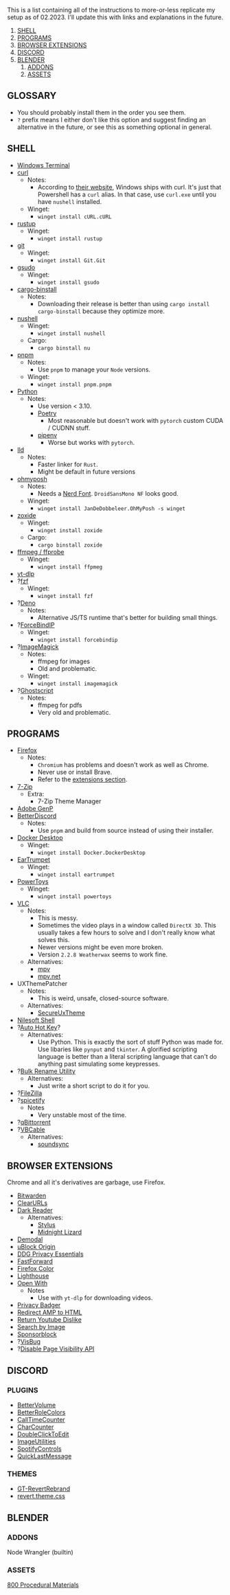 This is a list containing all of the instructions to more-or-less replicate my setup as of 02.2023. 
I'll update this with links and explanations in the future.

1. [SHELL](#shell)
2. [PROGRAMS](#programs)
3. [BROWSER EXTENSIONS](#browser-extensions)
4. [DISCORD](#discord)
5. [BLENDER](#blender)
   1. [ADDONS](#addons)
   2. [ASSETS](#assets)

## GLOSSARY

- You should probably install them in the order you see them.
- `?` prefix means I either don't like this option and suggest finding an alternative in the future, or see this as something optional in general.

## SHELL

- [Windows Terminal](https://learn.microsoft.com/en-us/windows/terminal/install)
- [curl](https://curl.se/)
  - Notes:
    - According to [their website](https://curl.se/windows/microsoft.html), Windows ships with curl. It's just that Powershell has a `curl` alias. In that case, use `curl.exe` until you have `nushell` installed.
  - Winget:
    - `winget install cURL.cURL`
- [rustup](https://rustup.rs/)
  - Winget:
    - `winget install rustup`
- [git](https://git-scm.com/downloads)
  - Winget:
    - `winget install Git.Git`
- [gsudo](https://github.com/gerardog/gsudo)
  - Winget:
    - `winget install gsudo`
- [cargo-binstall](https://github.com/cargo-bins/cargo-binstall)
  - Notes:
    - Downloading their release is better than using `cargo install cargo-binstall` because they optimize more.
- [nushell](https://github.com/nushell/nushell)
  - Winget:
    - `winget install nushell`
  - Cargo:
    - `cargo binstall nu`
- [pnpm](https://pnpm.io/installation)
  - Notes:
    - Use `pnpm` to manage your `Node` versions.
  - Winget:
    - `winget install pnpm.pnpm`
- [Python](https://www.python.org/downloads/)
  - Notes:
    - Use version < 3.10.
    - [Poetry](https://python-poetry.org/docs/)
      - Most reasonable but doesn't work with `pytorch` custom CUDA / CUDNN stuff.
    - [pipenv](https://github.com/pypa/pipenv)
      - Worse but works with `pytorch`.
- [lld](https://releases.llvm.org/)
  - Notes:
    - Faster linker for `Rust`.
    - Might be default in future versions
- [ohmyposh](https://ohmyposh.dev/docs/installation/windows)
  - Notes:
    - Needs a [Nerd Font](https://ohmyposh.dev/docs/installation/fonts). `DroidSansMono NF` looks good.
  - Winget:
    - `winget install JanDeDobbeleer.OhMyPosh -s winget`
- [zoxide](https://github.com/ajeetdsouza/zoxide)
  - Winget:
    - `winget install zoxide`
  - Cargo:
    - `cargo binstall zoxide`
- [ffmpeg / ffprobe](https://www.ffmpeg.org/download.html)
  - Winget:
    - `winget install ffpmeg`
- [yt-dlp](https://github.com/yt-dlp/yt-dlp/releases)
- ?[fzf](https://github.com/junegunn/fzf)
  - Winget:
    - `winget install fzf`
- ?[Deno](https://github.com/denoland/deno)
  - Notes:
    - Alternative JS/TS runtime that's better for building small things.
- ?[ForceBindIP](ForceBindIP)
  - Winget:
    - `winget install forcebindip`
- ?[ImageMagick](https://imagemagick.org/script/download.php)
  - Notes:
    - ffmpeg for images
    - Old and problematic.
  - Winget:
    - `winget install imagemagick`
- ?[Ghostscript](https://www.ghostscript.com/releases/index.html)
  - Notes:
    - ffmpeg for pdfs
    - Very old and problematic.

## PROGRAMS

- [Firefox](https://www.mozilla.org/en-US/firefox/new/)
  - Notes:
    - `Chromium` has problems and doesn't work as well as Chrome.
    - Never use or install Brave.
    - Refer to the [extensions section](#browser-extensions).
- [7-Zip](https://www.7-zip.org/)
  - Extra:
    - 7-Zip Theme Manager
- [Adobe GenP](https://www.reddit.com/r/GenP/)
- [BetterDiscord](https://github.com/BetterDiscord/BetterDiscord)
  - Notes:
    - Use `pnpm` and build from source instead of using their installer.
- [Docker Desktop](https://www.docker.com/products/docker-desktop/)
  - Winget:
    - `winget install Docker.DockerDesktop`
- [EarTrumpet](https://apps.microsoft.com/store/detail/9NBLGGH516XP)
  - Winget:
    - `winget install eartrumpet`
- [PowerToys](https://apps.microsoft.com/store/detail/XP89DCGQ3K6VLD)
  - Winget:
    - `winget install powertoys`
- [VLC](https://www.videolan.org/vlc/)
  - Notes:
    - This is messy.
    - Sometimes the video plays in a window called `DirectX 3D`. This usually takes a few hours to solve and I don't really know what solves this.
    - Newer versions might be even more broken.
    - Version `2.2.8 Weatherwax` seems to work fine.
  - Alternatives:
    - [mpv](https://mpv.io/)
    - [mpv.net](https://github.com/mpvnet-player/mpv.net)
- UXThemePatcher
  - Notes:
    - This is weird, unsafe, closed-source software.
  - Alternatives:
    - [SecureUxTheme](https://github.com/namazso/SecureUxTheme) 
- [Nilesoft Shell](https://nilesoft.org/)
- ?[Auto Hot Key](https://www.autohotkey.com/)? 
  - Alternatives:
    - Use Python. This is exactly the sort of stuff Python was made for. Use libaries like `pynput` and `tkinter`. A glorified scripting language is better than a literal scripting language that can't do anything past simulating some keypresses.
- ?[Bulk Rename Utility](https://www.bulkrenameutility.co.uk/)
  - Alternatives:
    - Just write a short script to do it for you.
- ?[FileZilla](https://filezilla-project.org/)
- ?[spicetify](https://github.com/spicetify/spicetify-cli)
  - Notes
    - Very unstable most of the time.
- ?[qBittorrent](https://www.qbittorrent.org/)
- ?[VBCable](https://vb-audio.com/Cable/)
  - Alternatives:
    - [soundsync](https://github.com/geekuillaume/soundsync)

## BROWSER EXTENSIONS

Chrome and all it's derivatives are garbage, use Firefox.   

- [Bitwarden](https://bitwarden.com/)  
- [ClearURLs](https://github.com/ClearURLs/Addon/)  
- [Dark Reader](https://darkreader.org/)
  - Alternatives:
    - [Stylus](https://addons.mozilla.org/addon/styl-us/)
    - [Midnight Lizard](https://addons.mozilla.org/addon/midnight-lizard-quantum/) 
- [Demodal](https://github.com/AliasIO/demodal)  
- [uBlock Origin](https://ublockorigin.com/)  
- [DDG Privacy Essentials](https://addons.mozilla.org/addon/duckduckgo-for-firefox/)  
- [FastForward](https://github.com/FastForwardTeam/FastForward)  
- [Firefox Color](https://color.firefox.com/)
- [Lighthouse](https://github.com/GoogleChrome/lighthouse)  
- [Open With](https://addons.mozilla.org/addon/open-with) 
  - Notes
    - Use with `yt-dlp` for downloading videos.  
- [Privacy Badger](https://privacybadger.org/)  
- [Redirect AMP to HTML](https://addons.mozilla.org/en-US/firefox/addon/amp2html/)  
- [Return Youtube Dislike](https://www.returnyoutubedislike.com/)  
- [Search by Image](https://addons.mozilla.org/en-US/firefox/addon/search_by_image/)  
- [Sponsorblock](https://github.com/ajayyy/SponsorBlock)  
- ?[VisBug](https://github.com/GoogleChromeLabs/ProjectVisBug)  
- ?[Disable Page Visibility API](https://addons.mozilla.org/en-US/firefox/addon/disable-page-visibility/)  

## DISCORD

### PLUGINS
- [BetterVolume](https://betterdiscord.app/plugin/BetterVolume)
- [BetterRoleColors](https://betterdiscord.app/plugin/BetterRoleColors)
- [CallTimeCounter](https://betterdiscord.app/plugin/CallTimeCounter)
- [CharCounter](https://betterdiscord.app/plugin/CharCounter)
- [DoubleClickToEdit](https://betterdiscord.app/plugin/Double%20Click%20To%20Edit)
- [ImageUtilities](https://betterdiscord.app/plugin/ImageUtilities)
- [SpotifyControls](https://betterdiscord.app/plugin/SpotifyControls)
- [QuickLastMessage](https://betterdiscord.app/plugin/QuickLastMessage)


### THEMES
- [GT-RevertRebrand](https://github.com/Goose-Nest/GT-RevertRebrand)
- [revert.theme.css](https://gist.github.com/styxpilled/727554b063dd2b0fee5db7e47138e231)

## BLENDER

### ADDONS

Node Wrangler (builtin)

### ASSETS

[800 Procedural Materials](https://adamantitemachine.com/b3dmatpack/)
